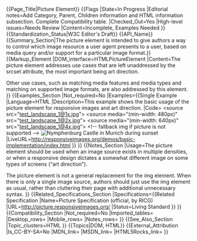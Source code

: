 {{Page_Title|Picture Element}}
{{Flags
|State=In Progress
|Editorial notes=Add Category, Parent,  Children information and HTML information subsection. Complete Compatibility table.
|Checked_Out=Yes
|High-level issues=Needs Review
|Content=Incomplete, Examples Needed
}}
{{Standardization_Status|W3C Editor's Draft}}
{{API_Name}}
{{Summary_Section|The picture element is intended to give authors a way to control which image resource a user agent presents to a user, based on media query and/or support for a particular image format.}}
{{Markup_Element
|DOM_interface=HTMLPictureElement
|Content=The picture element addresses use cases that are left unaddressed by the srcset attribute, the most important being art direction. 

Other use cases, such as matching media features and media types and matching on supported image formats, are also addressed by this element.
}}
{{Examples_Section
|Not_required=No
|Examples={{Single Example
|Language=HTML
|Description=This example shows the basic usage of the picture element for responsive images and art direction.
|Code=<picture>
  &lt;source src="test_landscape_1@1x.jpg">
  &lt;source media="(min-width: 480px)" src="test_landscape_1@2x.jpg">
  &lt;source media="(min-width: 640px)" src="test_landscape_1@4x.jpg">
  &lt;!-- fallback img if picture is not supported -->
  <img src="test_landscape_1@2x.jpg" alt="Nymphenburg Castle in Munich during sunset">
</picture>
|LiveURL=http://responsiveimages.org/demos/basic-implementation/index.html
}}
}}
{{Notes_Section
|Usage=The picture element should be used when an image source exists in multiple densities, or when a responsive design dictates a somewhat different image on some types of screens (“art direction”).

The picture element is not a general replacement for the img element. When there is only a single image source, authors should just use the img element as usual, rather than cluttering their page with additional unnecessary syntax.
}}
{{Related_Specifications_Section
|Specifications={{Related Specification
|Name=Picture Specification (official, by RICG)
|URL=http://picture.responsiveimages.org/
|Status=Living Standard
}}
}}
{{Compatibility_Section
|Not_required=No
|Imported_tables=
|Desktop_rows=
|Mobile_rows=
|Notes_rows=
}}
{{See_Also_Section
|Topic_clusters=HTML
}}
{{Topics|DOM, HTML}}
{{External_Attribution
|Is_CC-BY-SA=No
|MDN_link=
|MSDN_link=
|HTML5Rocks_link=
}}